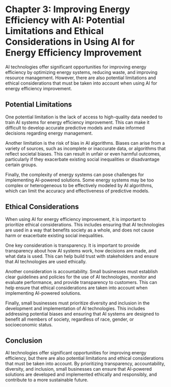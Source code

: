 Chapter 3: Improving Energy Efficiency with AI: Potential Limitations and Ethical Considerations in Using AI for Energy Efficiency Improvement
==============================================================================================================================================

AI technologies offer significant opportunities for improving energy efficiency by optimizing energy systems, reducing waste, and improving resource management. However, there are also potential limitations and ethical considerations that must be taken into account when using AI for energy efficiency improvement.

Potential Limitations
---------------------

One potential limitation is the lack of access to high-quality data needed to train AI systems for energy efficiency improvement. This can make it difficult to develop accurate predictive models and make informed decisions regarding energy management.

Another limitation is the risk of bias in AI algorithms. Biases can arise from a variety of sources, such as incomplete or inaccurate data, or algorithms that reflect societal biases. This can result in unfair or even harmful outcomes, particularly if they exacerbate existing social inequalities or disadvantage certain groups.

Finally, the complexity of energy systems can pose challenges for implementing AI-powered solutions. Some energy systems may be too complex or heterogeneous to be effectively modeled by AI algorithms, which can limit the accuracy and effectiveness of predictive models.

Ethical Considerations
----------------------

When using AI for energy efficiency improvement, it is important to prioritize ethical considerations. This includes ensuring that AI technologies are used in a way that benefits society as a whole, and does not cause harm or exacerbate existing social inequalities.

One key consideration is transparency. It is important to provide transparency about how AI systems work, how decisions are made, and what data is used. This can help build trust with stakeholders and ensure that AI technologies are used ethically.

Another consideration is accountability. Small businesses must establish clear guidelines and policies for the use of AI technologies, monitor and evaluate performance, and provide transparency to customers. This can help ensure that ethical considerations are taken into account when implementing AI-powered solutions.

Finally, small businesses must prioritize diversity and inclusion in the development and implementation of AI technologies. This includes addressing potential biases and ensuring that AI systems are designed to benefit all members of society, regardless of race, gender, or socioeconomic status.

Conclusion
----------

AI technologies offer significant opportunities for improving energy efficiency, but there are also potential limitations and ethical considerations that must be taken into account. By prioritizing transparency, accountability, diversity, and inclusion, small businesses can ensure that AI-powered solutions are developed and implemented ethically and responsibly, and contribute to a more sustainable future.
